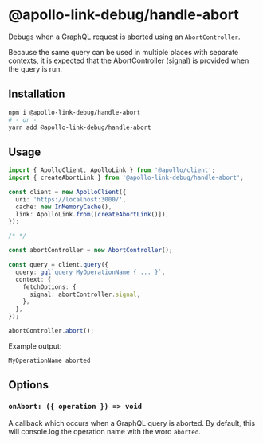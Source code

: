 # @apollo-link-debug/handle-abort

Debugs when a GraphQL request is aborted using an `AbortController`.

Because the same query can be used in multiple places with separate contexts, it is expected that the AbortController (signal) is provided when the query is run.

## Installation

```bash
npm i @apollo-link-debug/handle-abort
# - or -
yarn add @apollo-link-debug/handle-abort
```

## Usage

```typescript
import { ApolloClient, ApolloLink } from '@apollo/client';
import { createAbortLink } from '@apollo-link-debug/handle-abort';

const client = new ApolloClient({
  uri: 'https://localhost:3000/',
  cache: new InMemoryCache(),
  link: ApolloLink.from([createAbortLink()]),
});

/* */

const abortController = new AbortController();

const query = client.query({
  query: gql`query MyOperationName { ... }`,
  context: {
    fetchOptions: {
      signal: abortController.signal,
    },
  },
});

abortController.abort();
```

Example output:

```text
MyOperationName aborted
```

## Options

### `onAbort: ({ operation }) => void`

A callback which occurs when a GraphQL query is aborted. By default, this will console.log the operation name with the word `aborted`.
